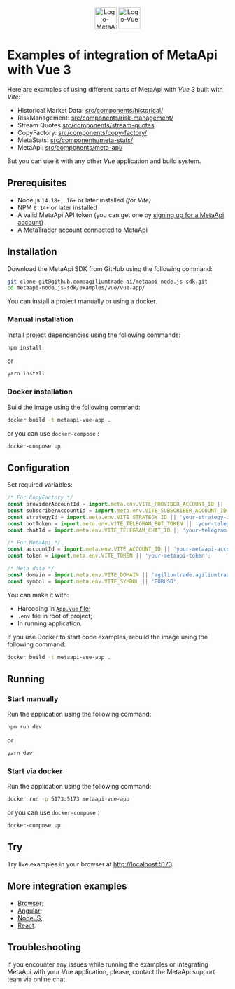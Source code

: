 <div align="center">
  <img src="https://metaapi.cloud/favicon.ico" alt="Logo-MetaApi" width="50" height="50"/>
  <img src="https://vuejs.org/logo.svg" alt="Logo-Vue" width="50" height="50"/>
</div>

# Examples of integration of MetaApi with Vue 3

Here are examples of using different parts of MetaApi with _Vue 3_ built with _Vite_:

- Historical Market Data: [src/components/historical/](./src/components/historical)
- RiskManagement: [src/components/risk-management/](./src/components/risk-management)
- Stream Quotes [src/components/stream-quotes](./src/components/stream-quotes)
- CopyFactory: [src/components/copy-factory/](./src/components/copy-factory)
- MetaStats: [src/components/meta-stats/](./src/components/meta-stats)
- MetaApi: [src/components/meta-api/](./src/components/meta-api)

But you can use it with any other _Vue_ application and build system.

## Prerequisites

- Node.js `14.18+, 16+` or later installed _(for Vite)_
- NPM `6.14+` or later installed
- A valid MetaApi API token (you can get one by [signing up for a MetaApi account](https://app.metaapi.cloud/token))
- A MetaTrader account connected to MetaApi

## Installation

Download the MetaApi SDK from GitHub using the following command:

```bash
git clone git@github.com:agiliumtrade-ai/metaapi-node.js-sdk.git
cd metaapi-node.js-sdk/examples/vue/vue-app/
```

You can install a project manually or using a docker.

### Manual installation

Install project dependencies using the following commands:

```bash
npm install
```

or

```bash
yarn install
```

### Docker installation

Build the image using the following command:

```bash
docker build -t metaapi-vue-app .
```

or you can use `docker-compose` :

```bash
docker-compose up
```

## Configuration

Set required variables:

``` javascript
/* For CopyFactory */
const providerAccountId = import.meta.env.VITE_PROVIDER_ACCOUNT_ID || 'your-provider-account-id';
const subscriberAccountId = import.meta.env.VITE_SUBSCRIBER_ACCOUNT_ID || 'your-subscriber-account-id';
const strategyId = import.meta.env.VITE_STRATEGY_ID || 'your-strategy-id';
const botToken = import.meta.env.VITE_TELEGRAM_BOT_TOKEN || 'your-telegram-bot-token';
const chatId = import.meta.env.VITE_TELEGRAM_CHAT_ID || 'your-telegram-chat-id';

/* For MetaApi */
const accountId = import.meta.env.VITE_ACCOUNT_ID || 'your-metaapi-account-id';
const token = import.meta.env.VITE_TOKEN || 'your-metaapi-token';

/* Meta data */
const domain = import.meta.env.VITE_DOMAIN || 'agiliumtrade.agiliumtrade.ai';
const symbol = import.meta.env.VITE_SYMBOL || 'EURUSD';
```

You can make it with:

- Harcoding in [`App.vue` file](./src/App.vue);
- `.env` file in root of project;
- In running application.

If you use Docker to start code examples, rebuild the image using the following command:

```bash
docker build -t metaapi-vue-app .
```

## Running

### Start manually

Run the application using the following command:

```bash
npm run dev
```

or

```bash
yarn dev
```

### Start via docker

Run the application using the following command:

```bash
docker run -p 5173:5173 metaapi-vue-app
```

or you can use `docker-compose` :

```bash
docker-compose up
```

## Try

Try live examples in your browser at [http://localhost:5173](http://localhost:5173).

## More integration examples

- [Browser](./../../browser);
- [Angular](./../../angular);
- [NodeJS](./../../node);
- [React](./../../react).

## Troubleshooting

If you encounter any issues while running the examples or integrating MetaApi with your Vue application, please, contact the MetaApi support team via online chat.

